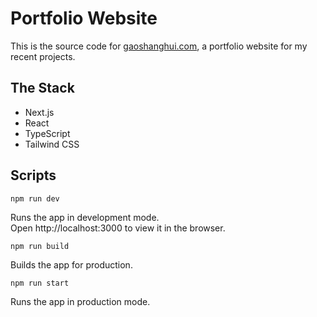# Portfolio Website

This is the source code for [gaoshanghui.com](https://www.gaoshanghui.com/), a portfolio website for my recent projects.

## The Stack

- Next.js
- React
- TypeScript
- Tailwind CSS

## Scripts

```
npm run dev
```

Runs the app in development mode.\
Open http://localhost:3000 to view it in the browser.

```
npm run build
```

Builds the app for production.

```
npm run start
```

Runs the app in production mode.
